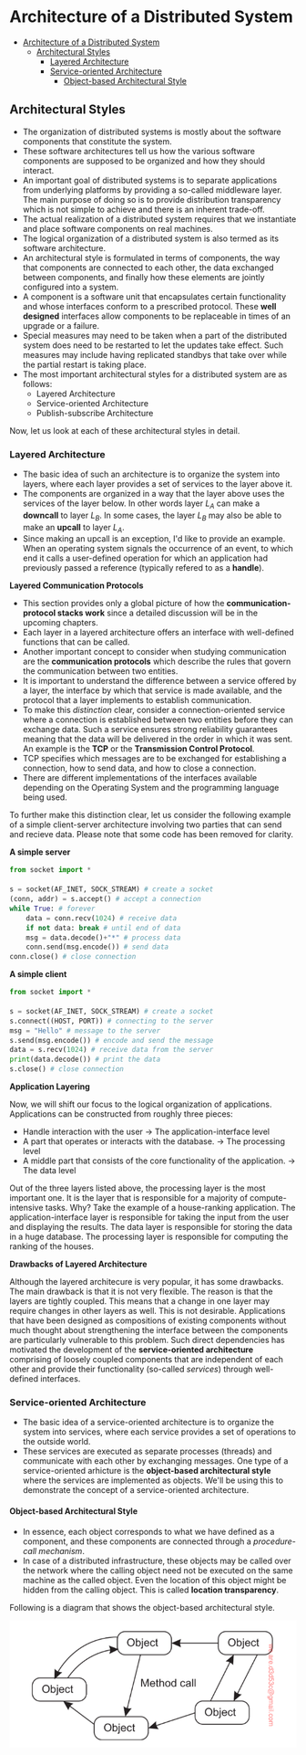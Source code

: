 # Architecture of a Distributed System

- [Architecture of a Distributed System](#architecture-of-a-distributed-system)
  - [Architectural Styles](#architectural-styles)
    - [Layered Architecture](#layered-architecture)
    - [Service-oriented Architecture](#service-oriented-architecture)
      - [Object-based Architectural Style](#object-based-architectural-style)

## Architectural Styles

- The organization of distributed systems is mostly about the software components that constitute the system. 
- These software architectures tell us how the various software components are supposed to be organized and how they should interact. 
- An important goal of distributed systems is to separate applications from underlying platforms by providing a so-called middleware layer. The main purpose of doing so is to provide distribution transparency which is not simple to achieve and there is an inherent trade-off. 
- The actual realization of a distributed system requires that we instantiate and place software components on real machines.
- The logical organization of a distributed system is also termed as its software architecture.
- An architectural style is formulated in terms of components, the way that components are connected to each other, the data exchanged between components, and finally how these elements are jointly configured into a system. 
- A component is a software unit that encapsulates certain functionality and whose interfaces conform to a prescribed protocol. These **well designed** interfaces allow components to be replaceable in times of an upgrade or a failure.
- Special measures may need to be taken when a part of the distributed system does need to be restarted to let the updates take effect. Such measures may include having replicated standbys
that take over while the partial restart is taking place.
- The most important architectural styles for a distributed system are as follows:
  - Layered Architecture
  - Service-oriented Architecture
  - Publish-subscribe Architecture

Now, let us look at each of these architectural styles in detail.

### Layered Architecture

- The basic idea of such an architecture is to organize the system into layers, where each layer provides a set of services to the layer above it.
- The components are organized in a way that the layer above uses the services of the layer below. In other words layer $L_{A}$ can make a **downcall** to layer $L_{B}$. In some cases, the layer $L_{B}$ may also be able to make an **upcall** to layer $L_{A}$.
- Since making an upcall is an exception, I'd like to provide an example. When an operating system signals the occurrence of an event, to which end it calls a user-defined operation for which an application had previously passed a reference (typically refered to as a **handle**).
  
**Layered Communication Protocols**

- This section provides only a global picture of how the **communication-protocol stacks work** since a detailed discussion will be in the upcoming chapters. 
- Each layer in a layered architecture offers an interface with well-defined functions that can be called. 
- Another important concept to consider when studying communication are the **communication protocols** which describe the rules that govern the communication between two entities.
- It is important to understand the difference between a service offered by a layer, the interface by which that service is made available, and the protocol that a layer implements
to establish communication. 
- To make this *distinction* clear, consider a connection-oriented service where a connection is established between two entities before they can exchange data. Such a service ensures strong reliability guarantees meaning that the data will be delivered in the order in which it was sent. An example is the **TCP** or the **Transmission Control Protocol**.
- TCP specifies which messages are to be exchanged for establishing a connection, how to send data, and how to close a connection.
- There are different implementations of the interfaces available depending on the Operating System and the programming language being used. 

To further make this distinction clear, let us consider the following example of a simple client-server architecture involving two parties that can send and recieve data. Please note that some code has been removed for clarity.

**A simple server**

```python
from socket import *

s = socket(AF_INET, SOCK_STREAM) # create a socket
(conn, addr) = s.accept() # accept a connection
while True: # forever
    data = conn.recv(1024) # receive data
    if not data: break # until end of data
    msg = data.decode()+"*" # process data
    conn.send(msg.encode()) # send data
conn.close() # close connection
```

**A simple client**

```python
from socket import * 

s = socket(AF_INET, SOCK_STREAM) # create a socket 
s.connect((HOST, PORT)) # connecting to the server
msg = "Hello" # message to the server
s.send(msg.encode()) # encode and send the message
data = s.recv(1024) # receive data from the server
print(data.decode()) # print the data
s.close() # close connection
```

**Application Layering**

Now, we will shift our focus to the logical organization of applications. Applications can be constructed from roughly three pieces:
- Handle interaction with the user $\rightarrow$ The application-interface level
- A part that operates or interacts with the database. $\rightarrow$ The processing level
- A middle part that consists of the core functionality of the application. $\rightarrow$ The data level

Out of the three layers listed above, the processing layer is the most important one. It is the layer that is responsible for a majority of compute-intensive tasks. Why? Take the example of a house-ranking application. The application-interface layer is responsible for taking the input from the user and displaying the results. The data layer is responsible for storing the data in a huge database. The processing layer is responsible for computing the ranking of the houses.

**Drawbacks of Layered Architecture**

Although the layered architecure is very popular, it has some drawbacks. The main drawback is that it is not very flexible. The reason is that the layers are tightly coupled. This means that a change in one layer may require changes in other layers as well. This is not desirable. Applications that have been designed as compositions of existing components without much thought about strengthening the interface between the components are particularly vulnerable to this problem. Such direct dependencies has motivated the development of the **service-oriented architecture** comprising of loosely coupled components that are independent of each other and provide their functionality (so-called *services*) through well-defined interfaces.

### Service-oriented Architecture

- The basic idea of a service-oriented architecture is to organize the system into services, where each service provides a set of operations to the outside world. 
- These services are executed as separate processes (threads) and communicate with each other by exchanging messages. One type of a service-oriented arhicture is the **object-based architectural style** where the services are implemented as objects. We'll be using this to demonstrate the concept of a service-oriented architecture.

#### Object-based Architectural Style

- In essence, each object corresponds to what we have defined as a component, and these components are connected through a *procedure-call mechanism*.
- In case of a distributed infrastructure, these objects may be called over the network where the calling object need not be executed on the same machine as the called object. Even the location of this object might be hidden from the calling object. This is called **location transparency**.

Following is a diagram that shows the object-based architectural style.

![Object-based architectural style](./images/object-based-architectural-style.png)

